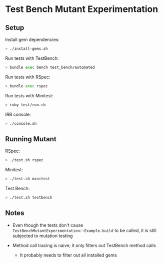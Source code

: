 # Test Bench Mutant Experimentation

## Setup

Install gem dependencies:

``` sh
> ./install-gems.sh
```

Run tests with TestBench:

``` sh
> bundle exec bench test_bench/automated
```

Run tests with RSpec:

``` sh
> bundle exec rspec
```

Run tests with Minitest:

``` sh
> ruby test/run.rb
```

IRB console:

``` sh
> ./console.sh
```

## Running Mutant

RSpec:

``` sh
> ./test.sh rspec
```

Minitest:

``` sh
> ./test.sh minitest
```

Test Bench:

``` sh
> ./test.sh testbench
```

## Notes

- Even though the tests don't cause
  `TestBenchMutantExperimentation::Example.build` to be called, it is still
  subjected to mutation testing

- Method call tracing is naive; it only filters out TestBench method calls
  - It probably needs to filter out all installed gems

